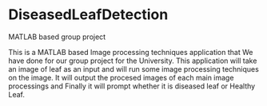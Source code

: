 # DiseasedLeafDetection
MATLAB based group project

This is a MATLAB based Image processing techniques application that We have done for our group project for the University.
This application will take an image of leaf as an input and will run some image processing techniques on the image. It will output the procesed images of each main image processings and Finally it will prompt whether it is diseased leaf or Healthy Leaf.
